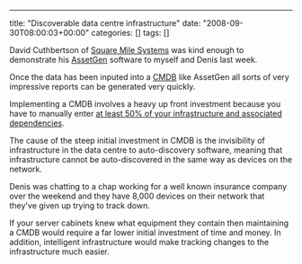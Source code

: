 ---
title: "Discoverable data centre infrastructure"
date: "2008-09-30T08:00:03+00:00"
categories: []
tags: []

David Cuthbertson of <a href="http://www.squaremilesystems.com/">Square Mile Systems</a> was kind enough to demonstrate his <a href="http://www.squaremilesystems.com/p_assetgensysmap.html">AssetGen</a> software to myself and Denis last week.

Once the data has been inputed into a <a href="http://en.wikipedia.org/wiki/CMDB">CMDB</a> like AssetGen all sorts of very impressive reports can be generated very quickly.

Implementing a CMDB involves a heavy up front investment because you have to manually enter <a href="http://servicecatalogs.typepad.com/servicecatalogs/2006/04/what_is_the_rel_1.html">at least 50% of your infrastructure and associated dependencies</a>.

The cause of the steep initial investment in CMDB is the invisibility of infrastructure in the data centre to auto-discovery software, meaning that infrastructure cannot be auto-discovered in the same way as devices on the network.

Denis was chatting to a chap working for a well known insurance company over the weekend and they have 8,000 devices on their network that they've given up trying to track down.

If your server cabinets knew what equipment they contain then maintaining a CMDB would require a far lower initial investment of time and money. In addition, intelligent infrastructure would make tracking changes to the infrastructure much easier.
